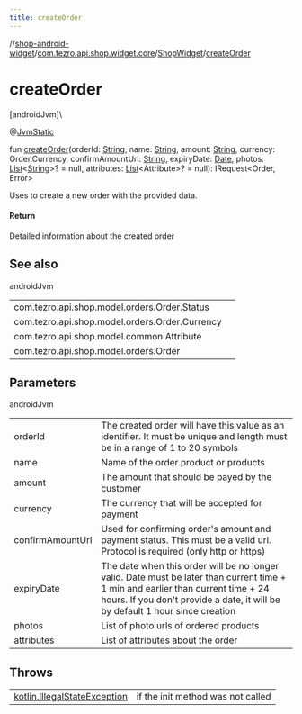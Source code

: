 ```yaml
---
title: createOrder
---
```

//[shop-android-widget](../../../index.html)/[com.tezro.api.shop.widget.core](../index.html)/[ShopWidget](index.html)/[createOrder](create-order.html)



# createOrder



[androidJvm]\




@[JvmStatic](https://kotlinlang.org/api/latest/jvm/stdlib/kotlin.jvm/-jvm-static/index.html)



fun [createOrder](create-order.html)(orderId: [String](https://kotlinlang.org/api/latest/jvm/stdlib/kotlin/-string/index.html), name: [String](https://kotlinlang.org/api/latest/jvm/stdlib/kotlin/-string/index.html), amount: [String](https://kotlinlang.org/api/latest/jvm/stdlib/kotlin/-string/index.html), currency: Order.Currency, confirmAmountUrl: [String](https://kotlinlang.org/api/latest/jvm/stdlib/kotlin/-string/index.html), expiryDate: [Date](https://developer.android.com/reference/kotlin/java/util/Date.html), photos: [List](https://kotlinlang.org/api/latest/jvm/stdlib/kotlin.collections/-list/index.html)&lt;[String](https://kotlinlang.org/api/latest/jvm/stdlib/kotlin/-string/index.html)&gt;? = null, attributes: [List](https://kotlinlang.org/api/latest/jvm/stdlib/kotlin.collections/-list/index.html)&lt;Attribute&gt;? = null): IRequest&lt;Order, Error&gt;



Uses to create a new order with the provided data.



#### Return



Detailed information about the created order



## See also


androidJvm

| | |
|---|---|
| com.tezro.api.shop.model.orders.Order.Status |  |
| com.tezro.api.shop.model.orders.Order.Currency |  |
| com.tezro.api.shop.model.common.Attribute |  |
| com.tezro.api.shop.model.orders.Order |  |



## Parameters


androidJvm

| | |
|---|---|
| orderId | The created order will have this value as an identifier. It must be unique and length must be in a range of 1 to 20 symbols |
| name | Name of the order product or products |
| amount | The amount that should be payed by the customer |
| currency | The currency that will be accepted for payment |
| confirmAmountUrl | Used for confirming order's amount and payment status. This must be a valid url. Protocol is required (only http or https) |
| expiryDate | The date when this order will be no longer valid. Date must be later than current time + 1 min and earlier than current time + 24 hours. If you don't provide a date, it will be by default 1 hour since creation |
| photos | List of photo urls of ordered products |
| attributes | List of attributes about the order |



## Throws


| | |
|---|---|
| [kotlin.IllegalStateException](https://kotlinlang.org/api/latest/jvm/stdlib/kotlin/-illegal-state-exception/index.html) | if the init method was not called |



